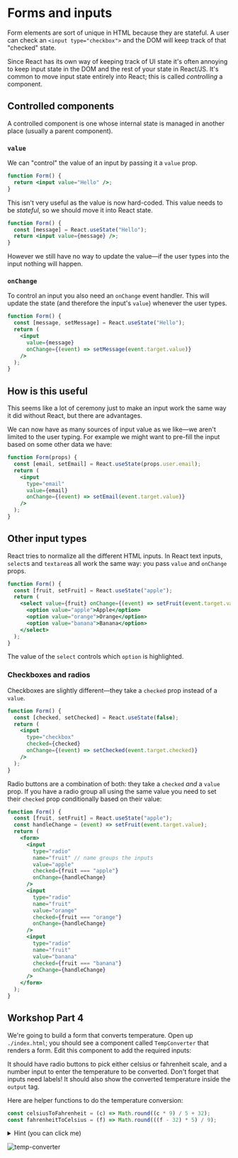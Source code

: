 # Forms and inputs

Form elements are sort of unique in HTML because they are stateful. A user can check an `<input type="checkbox">` and the DOM will keep track of that "checked" state.

Since React has its own way of keeping track of UI state it's often annoying to keep input state in the DOM and the rest of your state in React/JS. It's common to move input state entirely into React; this is called _controlling_ a component.

## Controlled components

A controlled component is one whose internal state is managed in another place (usually a parent component).

### `value`

We can "control" the value of an input by passing it a `value` prop.

```jsx
function Form() {
  return <input value="Hello" />;
}
```

This isn't very useful as the value is now hard-coded. This value needs to be _stateful_, so we should move it into React state.

```jsx
function Form() {
  const [message] = React.useState("Hello");
  return <input value={message} />;
}
```

However we still have no way to update the value—if the user types into the input nothing will happen.

### `onChange`

To control an input you also need an `onChange` event handler. This will update the state (and therefore the input's `value`) whenever the user types.

```jsx
function Form() {
  const [message, setMessage] = React.useState("Hello");
  return (
    <input
      value={message}
      onChange={(event) => setMessage(event.target.value)}
    />
  );
}
```

## How is this useful

This seems like a lot of ceremony just to make an input work the same way it did without React, but there are advantages.

We can now have as many sources of input value as we like—we aren't limited to the user typing. For example we might want to pre-fill the input based on some other data we have:

```jsx
function Form(props) {
  const [email, setEmail] = React.useState(props.user.email);
  return (
    <input
      type="email"
      value={email}
      onChange={(event) => setEmail(event.target.value)}
    />
  );
}
```

## Other input types

React tries to normalize all the different HTML inputs. In React text inputs, `select`s and `textarea`s all work the same way: you pass `value` and `onChange` props.

```jsx
function Form() {
  const [fruit, setFruit] = React.useState("apple");
  return (
    <select value={fruit} onChange={(event) => setFruit(event.target.value)}>
      <option value="apple">Apple</option>
      <option value="orange">Orange</option>
      <option value="banana">Banana</option>
    </select>
  );
}
```

The value of the `select` controls which `option` is highlighted.

### Checkboxes and radios

Checkboxes are slightly different—they take a `checked` prop instead of a `value`.

```jsx
function Form() {
  const [checked, setChecked] = React.useState(false);
  return (
    <input
      type="checkbox"
      checked={checked}
      onChange={(event) => setChecked(event.target.checked)}
    />
  );
}
```

Radio buttons are a combination of both: they take a `checked` _and_ a `value` prop. If you have a radio group all using the same value you need to set their `checked` prop conditionally based on their value:

```jsx
function Form() {
  const [fruit, setFruit] = React.useState("apple");
  const handleChange = (event) => setFruit(event.target.value);
  return (
    <form>
      <input
        type="radio"
        name="fruit" // name groups the inputs
        value="apple"
        checked={fruit === "apple"}
        onChange={handleChange}
      />
      <input
        type="radio"
        name="fruit"
        value="orange"
        checked={fruit === "orange"}
        onChange={handleChange}
      />
      <input
        type="radio"
        name="fruit"
        value="banana"
        checked={fruit === "banana"}
        onChange={handleChange}
      />
    </form>
  );
}
```

## Workshop Part 4

We're going to build a form that converts temperature. Open up `./index.html`; you should see a component called `TempConverter` that renders a form. Edit this component to add the required inputs:

It should have radio buttons to pick either celsius or fahrenheit scale, and a number input to enter the temperature to be converted. Don't forget that inputs need labels! It should also show the converted temperature inside the `output` tag.

Here are helper functions to do the temperature conversion:

```js
const celsiusToFahrenheit = (c) => Math.round((c * 9) / 5 + 32);
const fahrenheitToCelsius = (f) => Math.round(((f - 32) * 5) / 9);
```

<details>
<summary>
Hint (you can click me)
</summary>

You need to keep track of two state values: which scale the user picked and what temperature they typed. You can _derive_ the converted temperature from these two bits of state.

</details>

![temp-converter](https://user-images.githubusercontent.com/9408641/58381233-927bbd80-7fb2-11e9-8ea5-fd35972da658.gif)
